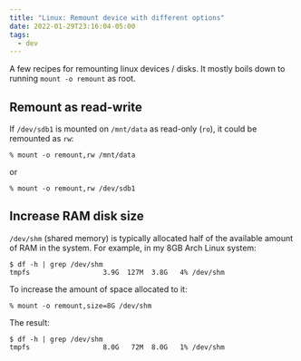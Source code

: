 ```yaml
---
title: "Linux: Remount device with different options"
date: 2022-01-29T23:16:04-05:00
tags:
  - dev
---
```


A few recipes for remounting linux devices / disks. It mostly boils down to running `mount -o remount` as root.


## Remount as read-write

If `/dev/sdb1` is mounted on `/mnt/data` as read-only (`ro`), it could be remounted as `rw`:

```shell
% mount -o remount,rw /mnt/data
```

or

```shell
% mount -o remount,rw /dev/sdb1
```


## Increase RAM disk size

`/dev/shm` (shared memory) is typically allocated half of the available amount of RAM in the system. For example, in my 8GB Arch Linux system:

```shell
$ df -h | grep /dev/shm
tmpfs                  3.9G  127M  3.8G   4% /dev/shm
```

To increase the amount of space allocated to it:

```shell
% mount -o remount,size=8G /dev/shm
```

The result:

```shell
$ df -h | grep /dev/shm
tmpfs                  8.0G   72M  8.0G   1% /dev/shm
```
